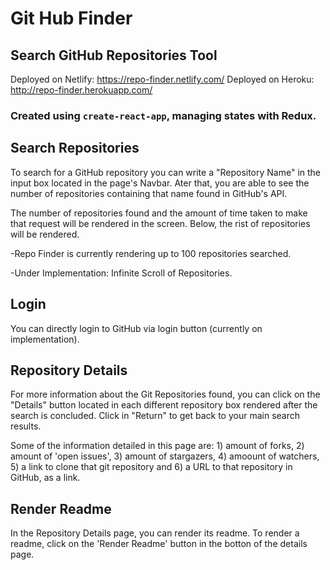 # Git Hub Finder

## Search GitHub Repositories Tool

Deployed on Netlify: https://repo-finder.netlify.com/
Deployed on Heroku: http://repo-finder.herokuapp.com/

### Created using ```create-react-app```, managing states with Redux. 

## Search Repositories

To search for a GitHub repository you can write a "Repository Name" in the input box located in the page's Navbar. 
Ater that, you are able to see the number of repositories containing that name found in GitHub's API.

The number of repositories found and the amount of time taken to make that request will be rendered in the screen. Below, the rist of repositories will be rendered. 

-Repo Finder is currently rendering up to 100 repositories searched.

-Under Implementation: Infinite Scroll of Repositories.

## Login

You can directly login to GitHub via login button (currently on implementation). 

## Repository Details

For more information about the Git Repositories found, you can click on the "Details" button located in each different repository box rendered after the search is concluded. Click in "Return" to get back to your main search results. 

Some of the information detailed in this page are: 1) amount of forks, 2) amount of 'open issues', 3) amount of stargazers, 4) amoount of watchers, 5) a link to clone that git repository and 6) a URL to that repository in GitHub, as a link.

## Render Readme

In the Repository Details page, you can render its readme. To render a readme, click on the 'Render Readme' button in the botton of the details page. 
